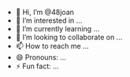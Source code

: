 - 👋 Hi, I’m @48joan
- 👀 I’m interested in ...
- 🌱 I’m currently learning ...
- 💞️ I’m looking to collaborate on ...
- 📫 How to reach me ...
- 😄 Pronouns: ...
- ⚡ Fun fact: ...

<!---
48joan/48joan is a ✨ special ✨ repository because its `README.md` (this file) appears on your GitHub profile.
You can click the Preview link to take a look at your changes.
--->

